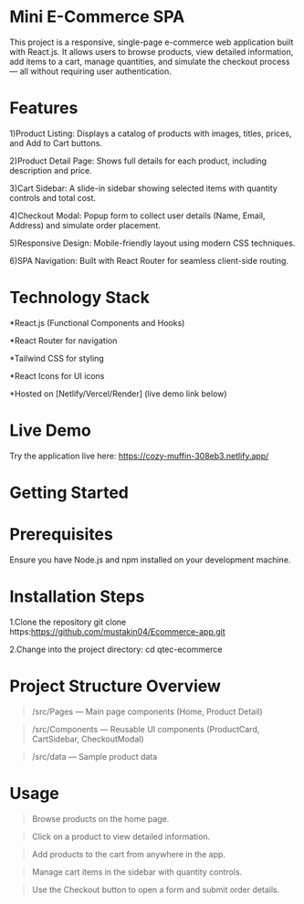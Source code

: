 # Mini E-Commerce SPA

This project is a responsive, single-page e-commerce web application built with React.js. It allows users to browse products, view detailed information, add items to a cart, manage quantities, and simulate the checkout process — all without requiring user authentication.

# Features

1)Product Listing: Displays a catalog of products with images, titles, prices, and Add to Cart buttons.

2)Product Detail Page: Shows full details for each product, including description and price.

3)Cart Sidebar: A slide-in sidebar showing selected items with quantity controls and total cost.

4)Checkout Modal: Popup form to collect user details (Name, Email, Address) and simulate order placement.

5)Responsive Design: Mobile-friendly layout using modern CSS techniques.

6)SPA Navigation: Built with React Router for seamless client-side routing.

# Technology Stack
 *React.js (Functional Components and Hooks)

 *React Router for navigation

 *Tailwind CSS for styling

 *React Icons for UI icons

 *Hosted on [Netlify/Vercel/Render] (live demo link below)

 # Live Demo
Try the application live here:
https://cozy-muffin-308eb3.netlify.app/

# Getting Started
# Prerequisites
Ensure you have Node.js and npm installed on your development machine.

# Installation Steps
1.Clone the repository
git clone https:https://github.com/mustakin04/Ecommerce-app.git

2.Change into the project directory: cd qtec-ecommerce

# Project Structure Overview
> /src/Pages — Main page components (Home, Product Detail)

> /src/Components — Reusable UI components (ProductCard, CartSidebar, CheckoutModal)

> /src/data — Sample product data

# Usage
> Browse products on the home page.

> Click on a product to view detailed information.

> Add products to the cart from anywhere in the app.

> Manage cart items in the sidebar with quantity controls.

> Use the Checkout button to open a form and submit order details.






